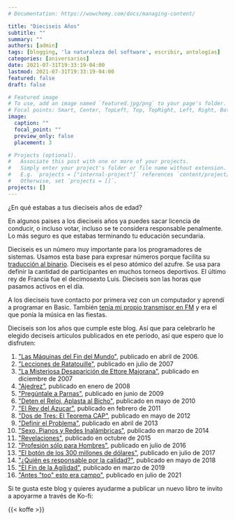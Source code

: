 ```yaml
---
# Documentation: https://wowchemy.com/docs/managing-content/

title: "Dieciseis Años"
subtitle: ""
summary: ""
authors: [admin]
tags: [blogging, 'la naturaleza del software', escribir, antologías]
categories: [aniversarios]
date: 2021-07-31T19:33:19-04:00
lastmod: 2021-07-31T19:33:19-04:00
featured: false
draft: false

# Featured image
# To use, add an image named `featured.jpg/png` to your page's folder.
# Focal points: Smart, Center, TopLeft, Top, TopRight, Left, Right, BottomLeft, Bottom, BottomRight.
image:
  caption: ""
  focal_point: ""
  preview_only: false
  placement: 3

# Projects (optional).
#   Associate this post with one or more of your projects.
#   Simply enter your project's folder or file name without extension.
#   E.g. `projects = ["internal-project"]` references `content/project/deep-learning/index.md`.
#   Otherwise, set `projects = []`.
projects: []
---
```


¿En qué estabas a tus dieciseis años de edad? 

En algunos paises a los dieciseis años ya puedes sacar licencia de conducir, o incluso votar, incluso se te considera responsable penalmente. Lo más seguro es que estabas terminando tu educación secundaria.

Dieciseis es un número muy importante para los programadores de sistemas. Usamos esta base para expresar números porque facilita su [traducción al binario](https://www.programando.org/blog/2011/03/06/partir-desde-cero/). Dieciseis es el peso atómico del azufre. Se usa para definir la cantidad de participantes en muchos torneos deportivos. El último rey de Francia fue el decimosexto Luis. Dieciseis son las horas que pasamos activos en el día.

A los dieciseis tuve contacto por primera vez con un computador y aprendí a programar en Basic. También [tenía mi propio transmisor en FM](https://www.akarru.com/blog/2010/09/23/el-espiritu-de-la-radio/) y era el que ponía la música en las fiestas. 

Dieciseis son los años que cumple este blog. Así que para celebrarlo he elegido deciseis artículos publicados en ete periodo, así que espero que lo disfruten:

1. ["Las Máquinas del Fin del Mundo"](/blog/lnds/2006/04/16/las-maquinas-del-fin-del-mundo/), publicado en abril de 2006.
2. ["Lecciones de Ratatouille"](/blog/lnds/2007/07/01/lecciones-de-ratatouille), publicado en julio de 2007
3. ["La Misteriosa Desaparición de Ettore Majorana"](/blog/lnds/2007/12/18/la-misteriosa-desaparicion-de-ettore-majorana), publicado en diciembre de 2007
4. ["Ajedrez"](/blog/lnds/2008/01/18/ajedrez), publicado en enero de 2008
5. ["Pregúntale a Parnas"](/blog/lnds/2009/06/09/preguntale-a-parnas), publicado en junio de 2009
6. ["Deten el Reloj, Aplasta al Bicho"](/blog/lnds/2010/05/27/deten-el-reloj-aplasta-al-bicho), publicado en mayo de 2010
7. ["El Rey del Azucar"](/blog/lnds/2011/02/03/el-rey-del-azucar), publicado en febrero de 2011
8. ["Dos de Tres: El Teorema CAP"](/blog/lnds/2012/05/25/dos-de-tres-el-teorema-cap), publicado en mayo de 2012
9. ["Definir el Problema"](/blog/lnds/2013/04/28/definir-el-problema), publicado en abril de 2013
10. ["Sexo, Pianos y Redes Inalámbricas"](/blog/lnds/2014/03/10/sexo-pianos-y-wifi), publicado en marzo de 2014
11. ["Revelaciones"](/blog/lnds/2015/10/01/revelaciones), publicado en octubre de 2015
12. ["Profesión sólo para Hombres"](/blog/lnds/2016/07/23/profesion-solo-para-hombres), publicado en julio de 2016
13. ["El botón de los 300 millones de dólares"](/blog/lnds/2017/07/23/el-boton-de-los-300-millones-de-dolares), publicado en julio de 2017
14. ["¿Quién es responsable por la calidad?"](/blog/lnds/2018/05/06/quien-es-responsable-por-la-calidad), publicado en mayo de 2018
15. ["El Fin de la Agilidad"](/blog/lnds/2019/03/17/el-fin-de-la-agilidad), publicado en marzo de 2019
16. ["Antes \"too" esto era campo"](/blog/lnds/2021/07/11/antes-too-esto-era-campo), publicado en julio de 2021

Si te gusta este blog y quieres ayudarme a publicar un nuevo libro te invito a apoyarme a través de Ko-fi:

{{< koffe >}}